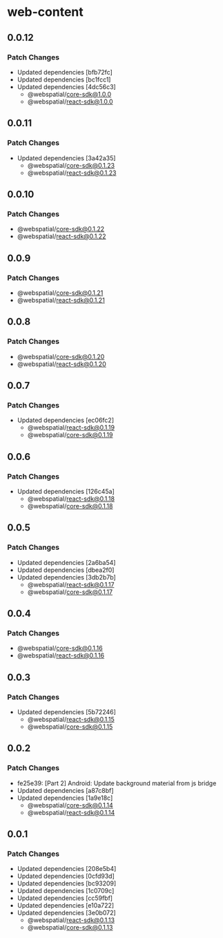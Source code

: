 # web-content

## 0.0.12

### Patch Changes

- Updated dependencies [bfb72fc]
- Updated dependencies [bc1fcc1]
- Updated dependencies [4dc56c3]
  - @webspatial/core-sdk@1.0.0
  - @webspatial/react-sdk@1.0.0

## 0.0.11

### Patch Changes

- Updated dependencies [3a42a35]
  - @webspatial/core-sdk@0.1.23
  - @webspatial/react-sdk@0.1.23

## 0.0.10

### Patch Changes

- @webspatial/core-sdk@0.1.22
- @webspatial/react-sdk@0.1.22

## 0.0.9

### Patch Changes

- @webspatial/core-sdk@0.1.21
- @webspatial/react-sdk@0.1.21

## 0.0.8

### Patch Changes

- @webspatial/core-sdk@0.1.20
- @webspatial/react-sdk@0.1.20

## 0.0.7

### Patch Changes

- Updated dependencies [ec06fc2]
  - @webspatial/react-sdk@0.1.19
  - @webspatial/core-sdk@0.1.19

## 0.0.6

### Patch Changes

- Updated dependencies [126c45a]
  - @webspatial/react-sdk@0.1.18
  - @webspatial/core-sdk@0.1.18

## 0.0.5

### Patch Changes

- Updated dependencies [2a6ba54]
- Updated dependencies [dbea2f0]
- Updated dependencies [3db2b7b]
  - @webspatial/react-sdk@0.1.17
  - @webspatial/core-sdk@0.1.17

## 0.0.4

### Patch Changes

- @webspatial/core-sdk@0.1.16
- @webspatial/react-sdk@0.1.16

## 0.0.3

### Patch Changes

- Updated dependencies [5b72246]
  - @webspatial/react-sdk@0.1.15
  - @webspatial/core-sdk@0.1.15

## 0.0.2

### Patch Changes

- fe25e39: [Part 2] Android: Update background material from js bridge
- Updated dependencies [a87c8bf]
- Updated dependencies [1a9e18c]
  - @webspatial/core-sdk@0.1.14
  - @webspatial/react-sdk@0.1.14

## 0.0.1

### Patch Changes

- Updated dependencies [208e5b4]
- Updated dependencies [0cfd93d]
- Updated dependencies [bc93209]
- Updated dependencies [1c0709c]
- Updated dependencies [cc59fbf]
- Updated dependencies [e10a722]
- Updated dependencies [3e0b072]
  - @webspatial/react-sdk@0.1.13
  - @webspatial/core-sdk@0.1.13
